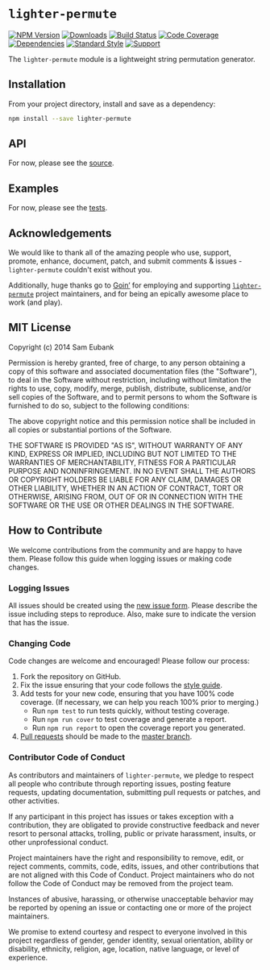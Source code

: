 # `lighter-permute`
[![NPM Version](https://img.shields.io/npm/v/lighter-permute.svg)](https://npmjs.org/package/lighter-permute)
[![Downloads](https://img.shields.io/npm/dm/lighter-permute.svg)](https://npmjs.org/package/lighter-permute)
[![Build Status](https://img.shields.io/travis/lighterio/lighter-permute.svg)](https://travis-ci.org/lighterio/lighter-permute)
[![Code Coverage](https://img.shields.io/coveralls/lighterio/lighter-permute/master.svg)](https://coveralls.io/r/lighterio/lighter-permute)
[![Dependencies](https://img.shields.io/david/lighterio/lighter-permute.svg)](https://david-dm.org/lighterio/lighter-permute)
[![Standard Style](https://img.shields.io/badge/code%20style-standard-brightgreen.svg)](https://github.com/feross/standard)
[![Support](https://img.shields.io/gratipay/Lighter.io.svg)](https://gratipay.com/Lighter.io/)

The `lighter-permute` module is a lightweight string permutation generator.


## Installation

From your project directory, install and save as a dependency:
```bash
npm install --save lighter-permute
```


## API

For now, please see the [source](https://github.com/lighterio/lighter-permute/blob/master/lighter-permute.js).


## Examples

For now, please see the [tests](https://github.com/lighterio/lighter-permute/blob/master/test/type.js).


## Acknowledgements

We would like to thank all of the amazing people who use, support,
promote, enhance, document, patch, and submit comments & issues -
`lighter-permute` couldn't exist without you.

Additionally, huge thanks go to [Goin’](https://goin.io) for employing
and supporting [`lighter-permute`](http://lighter.io/lighter-permute) project
maintainers, and for being an epically awesome place to work (and play).


## MIT License

Copyright (c) 2014 Sam Eubank

Permission is hereby granted, free of charge, to any person obtaining a copy
of this software and associated documentation files (the "Software"), to deal
in the Software without restriction, including without limitation the rights
to use, copy, modify, merge, publish, distribute, sublicense, and/or sell
copies of the Software, and to permit persons to whom the Software is
furnished to do so, subject to the following conditions:

The above copyright notice and this permission notice shall be included in all
copies or substantial portions of the Software.

THE SOFTWARE IS PROVIDED "AS IS", WITHOUT WARRANTY OF ANY KIND, EXPRESS OR
IMPLIED, INCLUDING BUT NOT LIMITED TO THE WARRANTIES OF MERCHANTABILITY,
FITNESS FOR A PARTICULAR PURPOSE AND NONINFRINGEMENT. IN NO EVENT SHALL THE
AUTHORS OR COPYRIGHT HOLDERS BE LIABLE FOR ANY CLAIM, DAMAGES OR OTHER
LIABILITY, WHETHER IN AN ACTION OF CONTRACT, TORT OR OTHERWISE, ARISING FROM,
OUT OF OR IN CONNECTION WITH THE SOFTWARE OR THE USE OR OTHER DEALINGS IN THE
SOFTWARE.


## How to Contribute

We welcome contributions from the community and are happy to have them.
Please follow this guide when logging issues or making code changes.

### Logging Issues

All issues should be created using the
[new issue form](https://github.com/lighterio/lighter-permute/issues/new).
Please describe the issue including steps to reproduce. Also, make sure
to indicate the version that has the issue.

### Changing Code

Code changes are welcome and encouraged! Please follow our process:

1. Fork the repository on GitHub.
2. Fix the issue ensuring that your code follows the
   [style guide](http://lighter.io/style-guide).
3. Add tests for your new code, ensuring that you have 100% code coverage.
   (If necessary, we can help you reach 100% prior to merging.)
   * Run `npm test` to run tests quickly, without testing coverage.
   * Run `npm run cover` to test coverage and generate a report.
   * Run `npm run report` to open the coverage report you generated.
4. [Pull requests](http://help.github.com/send-pull-requests/) should be made
   to the [master branch](https://github.com/lighterio/lighter-permute/tree/master).

### Contributor Code of Conduct

As contributors and maintainers of `lighter-permute`, we pledge to respect all
people who contribute through reporting issues, posting feature requests,
updating documentation, submitting pull requests or patches, and other
activities.

If any participant in this project has issues or takes exception with a
contribution, they are obligated to provide constructive feedback and never
resort to personal attacks, trolling, public or private harassment, insults, or
other unprofessional conduct.

Project maintainers have the right and responsibility to remove, edit, or
reject comments, commits, code, edits, issues, and other contributions
that are not aligned with this Code of Conduct. Project maintainers who do
not follow the Code of Conduct may be removed from the project team.

Instances of abusive, harassing, or otherwise unacceptable behavior may be
reported by opening an issue or contacting one or more of the project
maintainers.

We promise to extend courtesy and respect to everyone involved in this project
regardless of gender, gender identity, sexual orientation, ability or
disability, ethnicity, religion, age, location, native language, or level of
experience.
